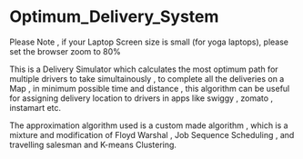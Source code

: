 # Optimum_Delivery_System
Please Note , if your Laptop Screen size is small (for yoga laptops), please set the browser zoom to 80% 

This is a Delivery Simulator which calculates the most optimum path for multiple drivers to take simultainously , to complete all the deliveries on a Map , in minimum possible time and distance , this algorithm can be useful for assigning delivery location to drivers in apps like swiggy , zomato , instamart etc. 

The approximation algorithm used is a custom made algorithm , which is a mixture and modification of Floyd Warshal , Job Sequence Scheduling , and travelling salesman and K-means Clustering.
